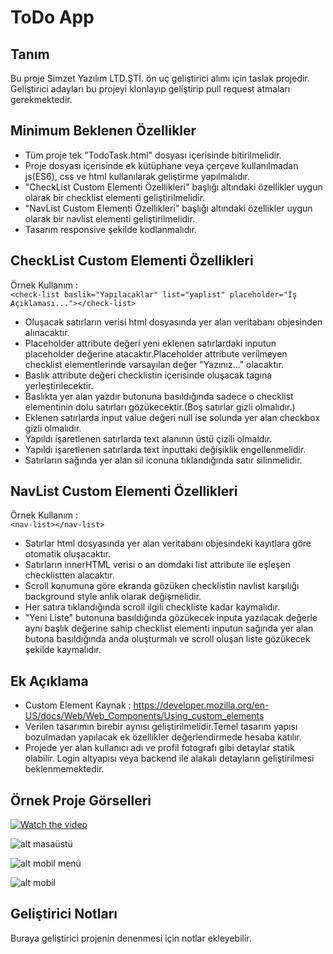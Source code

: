 # ToDo App

## Tanım

Bu proje Simzet Yazılım LTD.ŞTİ. ön uç geliştirici alımı için taslak projedir. Geliştirici adayları bu projeyi klonlayıp geliştirip pull request atmaları gerekmektedir.

## Minimum Beklenen Özellikler
- Tüm proje tek "TodoTask.html" dosyası içerisinde bitirilmelidir.
- Proje dosyası içerisinde ek kütüphane veya çerçeve kullanılmadan js(ES6), css ve html kullanılarak geliştirme yapılmalıdır.
- "CheckList Custom Elementi Özellikleri" başlığı altındaki özellikler uygun olarak bir checklist elementi geliştirilmelidir.
- "NavList Custom Elementi Özellikleri" başlığı altındaki özellikler uygun olarak bir navlist elementi geliştirilmelidir.
- Tasarım responsive şekilde kodlanmalıdır.

## CheckList Custom Elementi Özellikleri
Örnek Kullanım : 	
    ``` <check-list baslik="Yapılacaklar" list="yaplist" placeholder="İş Açıklaması..."></check-list> ```
- Oluşacak satırların verisi html dosyasında yer alan veritabanı objesinden alınacaktır.
- Placeholder attribute değeri yeni eklenen satırlardaki inputun placeholder değerine atacaktır.Placeholder attribute verilmeyen checklist elementlerinde varsayılan değer "Yazınız..." olacaktır.
- Baslık attribute değeri checklistin içerisinde oluşacak <baslik></baslik> tagına yerleştirilecektir.
- Baslıkta yer alan yazdır butonuna basıldığında sadece o checklist elementinin dolu satırları gözükecektir.(Boş satırlar gizli olmalıdır.)
- Eklenen satırlarda input value değeri null ise solunda yer alan checkbox gizli olmalıdır.
- Yapıldı işaretlenen satırlarda text alanının üstü çizili olmaldır.
- Yapıldı işaretlenen satırlarda text inputtaki değişiklik engellenmelidir.
- Satırların sağında yer alan sil iconuna tıklandığında satır silinmelidir.

## NavList Custom Elementi Özellikleri
Örnek Kullanım : 	
    ``` <nav-list></nav-list> ```
- Satırlar html dosyasında yer alan veritabanı objesindeki kayıtlara göre otomatik oluşacaktır.
- Satırların innerHTML verisi o an domdaki list attribute ile eşleşen checklistten alacaktır.
- Scroll konumuna göre ekranda gözüken checklistin navlist karşılığı background style anlık olarak değişmelidir.
- Her satıra tıklandığında scroll ilgili checkliste kadar kaymalıdır.
- "Yeni Liste" butonuna basıldığında gözükecek inputa yazılacak değerle aynı başlık değerine sahip checklist elementi inputun sağında yer alan butona basıldığında anda oluşturmalı ve scroll oluşan liste gözükecek şekilde kaymalıdır.

## Ek Açıklama
 
 - Custom Element Kaynak : https://developer.mozilla.org/en-US/docs/Web/Web_Components/Using_custom_elements
 - Verilen tasarımın birebir aynısı geliştirilmelidir.Temel tasarım yapısı bozulmadan yapılacak ek özellikler değerlendirmede hesaba katılır.
 - Projede yer alan kullanıcı adı ve profil fotografı gibi detaylar statik olabilir. Login altyapısı veya backend ile alakalı detayların geliştirilmesi beklenmemektedir.
 
## Örnek Proje Görselleri

[![Watch the video](https://dev.simzet.com/todotask/images/videokapak.png)](https://dev.simzet.com/todotask/images/screen-capture.webm)

![alt masaüstü](https://dev.simzet.com/todotask/images/Masaüstü1.png)

![alt mobil menü](https://dev.simzet.com/todotask/images/Mobilmenü.png)

![alt mobil](https://dev.simzet.com/todotask/images/Mobil.png)




## Geliştirici Notları

Buraya geliştirici projenin denenmesi için notlar ekleyebilir.
